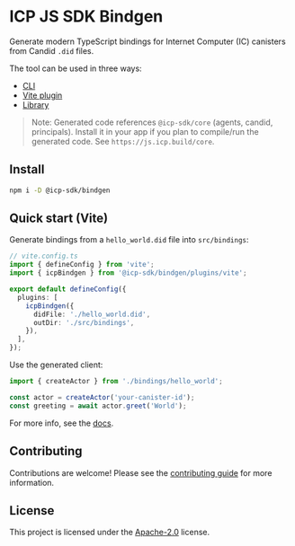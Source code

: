 # ICP JS SDK Bindgen

Generate modern TypeScript bindings for Internet Computer (IC) canisters from Candid `.did` files.

The tool can be used in three ways:
- [CLI](https://js.icp.build/bindgen/latest/cli)
- [Vite plugin](https://js.icp.build/bindgen/latest/plugins/vite)
- [Library](https://js.icp.build/bindgen/latest/core)

> Note: Generated code references `@icp-sdk/core` (agents, candid, principals). Install it in your app if you plan to compile/run the generated code. See `https://js.icp.build/core`.

## Install

```bash
npm i -D @icp-sdk/bindgen
```

## Quick start (Vite)

Generate bindings from a `hello_world.did` file into `src/bindings`:

```ts
// vite.config.ts
import { defineConfig } from 'vite';
import { icpBindgen } from '@icp-sdk/bindgen/plugins/vite';

export default defineConfig({
  plugins: [
    icpBindgen({
      didFile: './hello_world.did',
      outDir: './src/bindings',
    }),
  ],
});
```

Use the generated client:

```ts
import { createActor } from './bindings/hello_world';

const actor = createActor('your-canister-id');
const greeting = await actor.greet('World');
```

For more info, see the [docs](https://js.icp.build/bindgen/).

## Contributing

Contributions are welcome! Please see the [contributing guide](./CONTRIBUTING.md) for more information.

## License

This project is licensed under the [Apache-2.0](./LICENSE) license.
